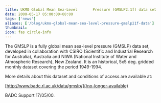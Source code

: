 ```yaml
---
title: UKMO Global Mean Sea-Level       Pressure (GMSLP2.1f) data set  now available at the BADC
date: 2000-05-17 05:00:00+00:00
tags: ['news']
aliases: ['/blog/ukmo-global-mean-sea-level-pressure-gmslp21f-data']
thumbnail: 
icon: fas circle-info
---
```



The GMSLP is a fully global mean sea-level pressure (GMSLP) data set, 
developed in collaboration with CSIRO (Scientific and Industrial Research 
for Australia), Australia and NIWA (National Institute of Water and Atmospheric 
Research), New Zealand. It is an historical, 5x5 deg. gridded monthly dataset 
covering the period 1949-1994. 


 
More details about this dataset and conditions of access are available at:


 
[http://www.badc.rl.ac.uk/data/gmslp/](/no-longer-available)


 
BADC Support 17/05/00.


